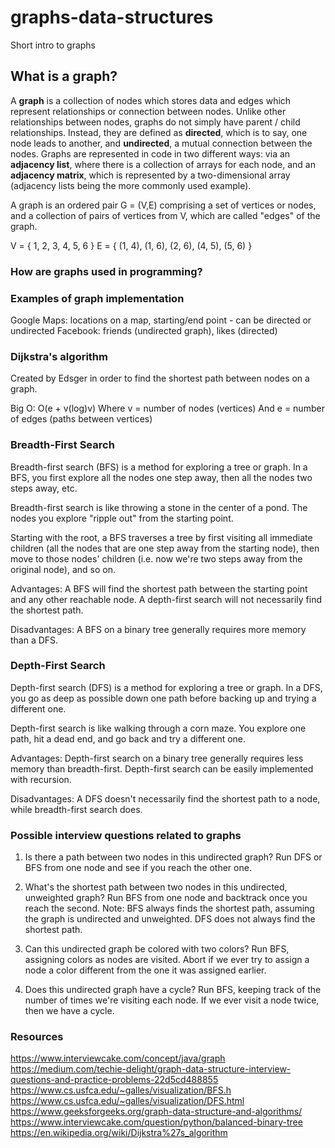 # graphs-data-structures
Short intro to graphs

## What is a graph? 

A **graph** is a collection of nodes which stores data and edges which represent relationships or connection between nodes. Unlike other relationships between nodes, graphs do not simply have parent / child relationships. Instead, they are defined as **directed**, which is to say, one node leads to another, and **undirected**, a mutual connection between the nodes. Graphs are represented in code in two different ways: via an **adjacency list**, where there is a collection of arrays for each node, and an **adjacency matrix**, which is represented by a two-dimensional array (adjacency lists being the more commonly used example). 

A graph is an ordered pair G = (V,E) comprising a set of vertices or nodes, and a collection of pairs of vertices from V, which are called "edges" of the graph.

V = { 1, 2, 3, 4, 5, 6 }
E = { (1, 4), (1, 6), (2, 6), (4, 5), (5, 6) }


### How are graphs used in programming?


### Examples of graph implementation
Google Maps: locations on a map, starting/end point - can be directed or undirected
Facebook: friends (undirected graph), likes (directed)

### Dijkstra's algorithm
Created by Edsger in order to find the shortest path between nodes on a graph.

Big O: O(e + v(log)v)
Where v = number of nodes (vertices)
And e = number of edges (paths between vertices)


### Breadth-First Search
Breadth-first search (BFS) is a method for exploring a tree or graph. In a BFS, you first explore all the nodes one step away, then all the nodes two steps away, etc.

Breadth-first search is like throwing a stone in the center of a pond. The nodes you explore "ripple out" from the starting point.

Starting with the root, a BFS traverses a tree by first visiting all immediate children (all the nodes that are one step away from the starting node), then move to those nodes' children (i.e. now we're two steps away from the original node), and so on.

Advantages: 
A BFS will find the shortest path between the starting point and any other reachable node. A depth-first search will not necessarily find the shortest path.

Disadvantages:
A BFS on a binary tree generally requires more memory than a DFS.


### Depth-First Search
Depth-first search (DFS) is a method for exploring a tree or graph. In a DFS, you go as deep as possible down one path before backing up and trying a different one.

Depth-first search is like walking through a corn maze. You explore one path, hit a dead end, and go back and try a different one.

Advantages:
Depth-first search on a binary tree generally requires less memory than breadth-first.
Depth-first search can be easily implemented with recursion.

Disadvantages:
A DFS doesn't necessarily find the shortest path to a node, while breadth-first search does.


### Possible interview questions related to graphs
1. Is there a path between two nodes in this undirected graph? Run DFS or BFS from one node and see if you reach the other one.

2. What's the shortest path between two nodes in this undirected, unweighted graph? Run BFS from one node and backtrack once you reach the second. Note: BFS always finds the shortest path, assuming the graph is undirected and unweighted. DFS does not always find the shortest path.

3. Can this undirected graph be colored with two colors? Run BFS, assigning colors as nodes are visited. Abort if we ever try to assign a node a color different from the one it was assigned earlier.

4. Does this undirected graph have a cycle? Run BFS, keeping track of the number of times we're visiting each node. If we ever visit a node twice, then we have a cycle.

### Resources
https://www.interviewcake.com/concept/java/graph
https://medium.com/techie-delight/graph-data-structure-interview-questions-and-practice-problems-22d5cd488855
https://www.cs.usfca.edu/~galles/visualization/BFS.h
https://www.cs.usfca.edu/~galles/visualization/DFS.html
https://www.geeksforgeeks.org/graph-data-structure-and-algorithms/
https://www.interviewcake.com/question/python/balanced-binary-tree
https://en.wikipedia.org/wiki/Dijkstra%27s_algorithm